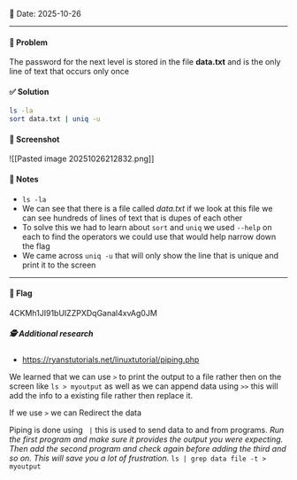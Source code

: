 📅 Date: 2025-10-26

---

#### 🧩 Problem
The password for the next level is stored in the file **data.txt** and is the only line of text that occurs only once
#### ✅ Solution
```bash
ls -la
sort data.txt | uniq -u
```

#### 📸 Screenshot
![[Pasted image 20251026212832.png]]

#### 📝 Notes
- `ls -la`
-  We can see that there is a file called *data.txt* if we look at this file we can see hundreds of lines of text that is dupes of each other
- To solve this we had to learn about `sort` and `uniq` we used `--help` on each to find the operators we could use that would help narrow down the flag 
- We came across `uniq -u` that will only show the line that is unique and print it to the screen
---
#### 🔐 Flag
4CKMh1JI91bUIZZPXDqGanal4xvAg0JM

#####  🕵️ Additional research  
- https://ryanstutorials.net/linuxtutorial/piping.php

We learned that we can use `>` to print the output to a file rather then on the screen like `ls > myoutput` as well as we can append data using `>>` this will add the info to a existing file rather then replace it.

If we use `>` we can Redirect the data 

Piping is done using ` |`  this is used to send data to and from programs. *Run the first program and make sure it provides the output you were expecting. Then add the second program and check again before adding the third and so on. This will save you a lot of frustration.* `ls | grep data file -t > myoutput`

